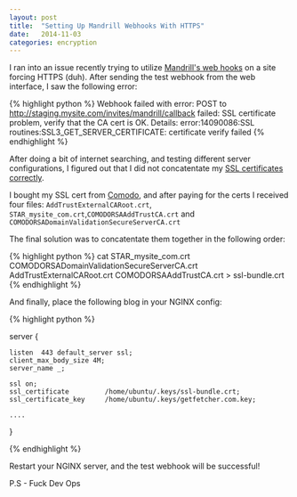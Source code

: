 ```yaml
---
layout: post
title:  "Setting Up Mandrill Webhooks With HTTPS"
date:   2014-11-03
categories: encryption
---
```


I ran into an issue recently trying to utilize [Mandrill's web hooks](https://mandrillapp.com/settings/webhooks) on a site forcing HTTPS (duh). After sending the test webhook from the web interface, I saw the following error:

{% highlight python %}
Webhook failed with error: POST to 
http://staging.mysite.com/invites/mandrill/callback failed: 
SSL certificate problem, verify that the CA cert is OK. 
Details: error:14090086:SSL 
routines:SSL3_GET_SERVER_CERTIFICATE:
certificate verify failed
{% endhighlight %}

After doing a bit of internet searching, and testing different server configurations, I figured out that I did not concatentate my [SSL certificates correctly](https://support.comodo.com/index.php?/Default/Knowledgebase/Article/View/789/37/certificate-installation-nginx).

I bought my SSL cert from [Comodo](https://ssl.comodo.com/), and after paying for the certs I received four files: `AddTrustExternalCARoot.crt`, `STAR_mysite_com.crt`,`COMODORSAAddTrustCA.crt`	and `COMODORSADomainValidationSecureServerCA.crt`	

The final solution was to concatentate them together in the following order:

{% highlight python %}
cat STAR_mysite_com.crt COMODORSADomainValidationSecureServerCA.crt 
AddTrustExternalCARoot.crt COMODORSAAddTrustCA.crt > ssl-bundle.crt
{% endhighlight %}


And finally, place the following blog in your NGINX config:

{% highlight python %}

server {

	listen	443 default_server ssl;
	client_max_body_size 4M;
	server_name _;

	ssl on;
	ssl_certificate			/home/ubuntu/.keys/ssl-bundle.crt;
	ssl_certificate_key		/home/ubuntu/.keys/getfetcher.com.key;
	
	....
}

{% endhighlight %}

Restart your NGINX server, and the test webhook will be successful!

P.S - Fuck Dev Ops